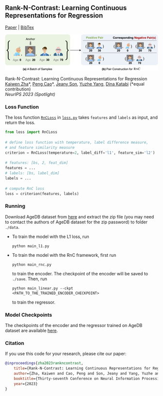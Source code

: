 ## Rank-N-Contrast: Learning Continuous Representations for Regression

[Paper](https://arxiv.org/abs/2210.01189) | [BibTex](assets/bibtex.txt)

<img src='assets/teaser.png'>

Rank-N-Contrast: Learning Continuous Representations for Regression\
[Kaiwen Zha](https://people.csail.mit.edu/kzha/)\*, [Peng Cao](https://people.csail.mit.edu/pengcao/)\*, [Jeany Son](https://jeanyson.github.io/), [Yuzhe Yang](https://www.mit.edu/~yuzhe/), [Dina Katabi](http://people.csail.mit.edu/dina/) (*equal contribution)\
_NeurIPS 2023 (Spotlight)_

### Loss Function
The loss function [`RnCLoss`](./loss.py#L34) in [`loss.py`](./loss.py) takes `features` and `labels` as input, and return the loss.
```python
from loss import RnCLoss

# define loss function with temperature, label difference measure, 
# and feature similarity measure
criterion = RnCLoss(temperature=2, label_diff='l1', feature_sim='l2')

# features: [bs, 2, feat_dim]
features = ...
# labels: [bs, label_dim]
labels = ...

# compute RnC loss
loss = criterion(features, labels)
```

### Running
Download AgeDB dataset from [here](https://ibug.doc.ic.ac.uk/resources/agedb/) and extract the zip file (you may need to contact the authors of AgeDB dataset for the zip password) to folder `./data`.

- To train the model with the L1 loss, run 
    ```
    python main_l1.py
    ```
- To train the model with the RnC framework, first run 
    ```
    python main_rnc.py
    ```
    
    to train the encoder. The checkpoint of the encoder will be saved to `./save`. Then, run
    ```
    python main_linear.py --ckpt <PATH_TO_THE_TRAINED_ENCODER_CHECKPOINT>
    ```
  to train the regressor.

### Model Checkpoints
The checkpoints of the encoder and the regressor trained on AgeDB dataset are available [here](https://drive.google.com/file/d/11_W-wArbk5lgTCKyJY0fsPoALbx_Qkno/view?usp=sharing).

### Citation
If you use this code for your research, please cite our paper:
```bibtex
@inproceedings{zha2023rankncontrast,
    title={Rank-N-Contrast: Learning Continuous Representations for Regression},
    author={Zha, Kaiwen and Cao, Peng and Son, Jeany and Yang, Yuzhe and Katabi, Dina},
    booktitle={Thirty-seventh Conference on Neural Information Processing Systems},
    year={2023}
}
```
